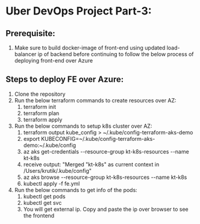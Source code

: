 # Uber DevOps Project Part-3:

## Prerequisite:
1. Make sure to build docker-image of front-end using updated load-balancer ip of backend before continuing to follow the below process of deploying front-end over Azure

## Steps to deploy FE over Azure:
1. Clone the repository
2. Run the below terraform commands to create resources over AZ:
    1. terraform init
    2. terraform plan
    3. terraform apply
3. Run the below commands to setup k8s cluster over AZ:
    1. terraform output kube_config > ~/.kube/config-terraform-aks-demo
    2. export KUBECONFIG=~/.kube/config-terraform-aks-demo:~/.kube/config
    3. az aks get-credentials --resource-group kt-k8s-resources --name kt-k8s
    4. receive output: "Merged "kt-k8s" as current context in /Users/krutik/.kube/config"
    5. az aks browse --resource-group kt-k8s-resources --name kt-k8s
    6. kubectl apply -f fe.yml
4. Run the below commands to get info of the pods:
    1. kubectl get pods
    2. kubectl get svc
    3. You will get external ip. Copy and paste the ip over browser to see the frontend
